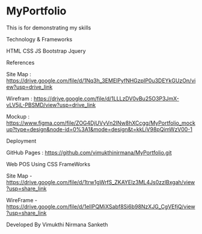 # MyPortfolio
This is for demonstrating my skills 

Technology & Frameworks

HTML
CSS
JS
Bootstrap
Jquery

References

Site Map : https://drive.google.com/file/d/1Nq3h_3EMElPyfNHGzpIP0u3DEYkGUzOn/view?usp=drive_link

Wirefram : https://drive.google.com/file/d/1LLLzDV0vBu25O3P3JmX-vLV5jL-PBSMD/view?usp=drive_link

Mockup : https://www.figma.com/file/ZOG4DjUVyVn2INw8hXCcgg/MyPortfolio_mockup?type=design&node-id=0%3A1&mode=design&t=kkLiV98pQimWzV00-1


Deployment

GitHub Pages : https://github.com/vimukthinirmana/MyPortfolio.git

Web POS Using CSS FrameWorks

Site Map - https://drive.google.com/file/d/1trw1gWrfS_ZKAYElz3ML4Js0zzlBxgah/view?usp=share_link

WireFrame - https://drive.google.com/file/d/1elIPQMiXSabf8Si6b98NzXJG_CgVEfjQ/view?usp=share_link

Developed By Vimukthi Nirmana Sanketh

